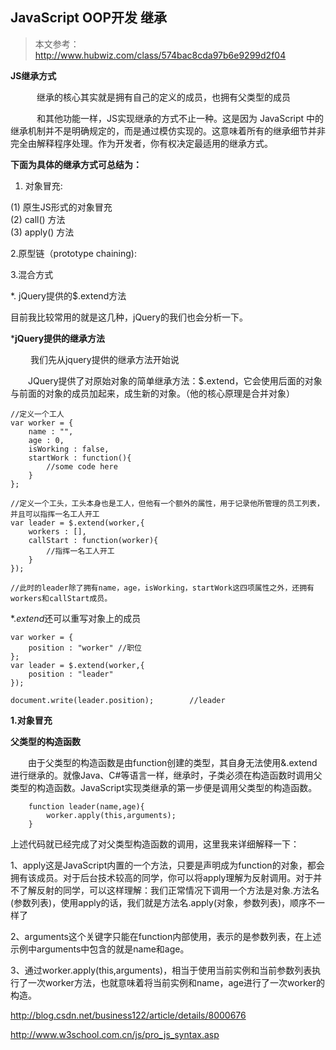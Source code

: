 JavaScript OOP开发 继承
--
> 本文参考：http://www.hubwiz.com/class/574bac8cda97b6e9299d2f04


**JS继承方式**  
	
　　　继承的核心其实就是拥有自己的定义的成员，也拥有父类型的成员

　　　和其他功能一样，JS实现继承的方式不止一种。这是因为 JavaScript 中的继承机制并不是明确规定的，而是通过模仿实现的。这意味着所有的继承细节并非完全由解释程序处理。作为开发者，你有权决定最适用的继承方式。
 
**下面为具体的继承方式可总结为：**  
1. 对象冒充:  

(1) 原生JS形式的对象冒充  
(2) call() 方法   
(3) apply() 方法  

2.原型链（prototype chaining):

3.混合方式
  
*.  jQuery提供的$.extend方法

目前我比较常用的就是这几种，jQuery的我们也会分析一下。
	


***jQuery提供的继承方法**

　　
我们先从jquery提供的继承方法开始说


　　JQuery提供了对原始对象的简单继承方法：$.extend，它会使用后面的对象与前面的对象的成员加起来，成生新的对象。（他的核心原理是合并对象）

	//定义一个工人
    var worker = {
        name : "",
        age : 0,
        isWorking : false,
        startWork : function(){
            //some code here
        }
    };
 
    //定义一个工头，工头本身也是工人，但他有一个额外的属性，用于记录他所管理的员工列表，并且可以指挥一名工人开工
    var leader = $.extend(worker,{
        workers : [],
        callStart : function(worker){
            //指挥一名工人开工
        }
    });
 
    //此时的leader除了拥有name，age，isWorking，startWork这四项属性之外，还拥有workers和callStart成员。
 
*$.extend$还可以重写对象上的成员

    var worker = {
        position : "worker" //职位
    };
    var leader = $.extend(worker,{
        position : "leader"
    });
 
    document.write(leader.position);        //leader

**1.对象冒充**

**父类型的构造函数**

　　由于父类型的构造函数是由function创建的类型，其自身无法使用&.extend进行继承的。就像Java、C#等语言一样，继承时，子类必须在构造函数时调用父类型的构造函数。JavaScript实现类继承的第一步便是调用父类型的构造函数。


















		function leader(name,age){
		    worker.apply(this,arguments);
		}

上述代码就已经完成了对父类型构造函数的调用，这里我来详细解释一下：

1、apply这是JavaScript内置的一个方法，只要是声明成为function的对象，都会拥有该成员。对于后台技术较高的同学，你可以将apply理解为反射调用。对于并不了解反射的同学，可以这样理解：我们正常情况下调用一个方法是对象.方法名(参数列表)，使用apply的话，我们就是方法名.apply(对象，参数列表)，顺序不一样了

2、arguments这个关键字只能在function内部使用，表示的是参数列表，在上述示例中arguments中包含的就是name和age。

3、通过worker.apply(this,arguments)，相当于使用当前实例和当前参数列表执行了一次worker方法，也就意味着将当前实例和name，age进行了一次worker的构造。


http://blog.csdn.net/business122/article/details/8000676


http://www.w3school.com.cn/js/pro_js_syntax.asp